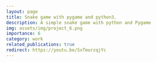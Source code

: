 ```yaml
---
layout: page
title: Snake game with pygame and python3.
description: A simple snake game with python and Pygame
img: assets/img/project_6.png
importance: 6
category: work
related_publications: true
redirect: https://youtu.be/SxTmurzqjYc
---
```

